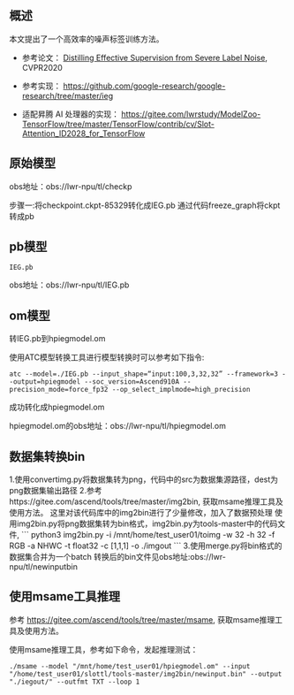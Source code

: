 <h2 id="概述.md">概述</h2>
本文提出了一个高效率的噪声标签训练方法。


- 参考论文：
[Distilling Effective Supervision from Severe Label Noise](https://arxiv.org/pdf/1910.00701.pdf),
    CVPR2020
- 参考实现：
https://github.com/google-research/google-research/tree/master/ieg

- 适配昇腾 AI 处理器的实现：
https://gitee.com/lwrstudy/ModelZoo-TensorFlow/tree/master/TensorFlow/contrib/cv/Slot-Attention_ID2028_for_TensorFlow


<h2 id="概述.md">原始模型</h2>

obs地址：obs://lwr-npu/tl/checkp


步骤一:将checkpoint.ckpt-85329转化成IEG.pb
通过代码freeze_graph将ckpt转成pb



<h2 id="概述.md">pb模型</h2>

```
IEG.pb
```
obs地址：obs://lwr-npu/tl/IEG.pb


<h2 id="概述.md">om模型</h2>

转IEG.pb到hpiegmodel.om

使用ATC模型转换工具进行模型转换时可以参考如下指令:

```
atc --model=./IEG.pb --input_shape=“input:100,3,32,32” --framework=3 --output=hpiegmodel --soc_version=Ascend910A --precision_mode=force_fp32 --op_select_implmode=high_precision
```

成功转化成hpiegmodel.om

hpiegmodel.om的obs地址：obs://lwr-npu/tl/hpiegmodel.om


<h2 id="概述.md">数据集转换bin</h2>
1.使用convertimg.py将数据集转为png，代码中的src为数据集源路径，dest为png数据集输出路径
2.参考 https://gitee.com/ascend/tools/tree/master/img2bin, 获取msame推理工具及使用方法。
这里对该代码库中的img2bin进行了少量修改，加入了数据预处理
使用img2bin.py将png数据集转为bin格式，img2bin.py为tools-master中的代码文件,
```
python3 img2bin.py -i /mnt/home/test_user01/toimg -w 32 -h 32 -f RGB -a NHWC -t float32  -c [1,1,1] -o ./imgout 
```
3.使用merge.py将bin格式的数据集合并为一个batch
转换后的bin文件见obs地址:obs://lwr-npu/tl/newinputbin




<h2 id="概述.md">使用msame工具推理</h2>

参考 https://gitee.com/ascend/tools/tree/master/msame, 获取msame推理工具及使用方法。

使用msame推理工具，参考如下命令，发起推理测试：

```
./msame --model "/mnt/home/test_user01/hpiegmodel.om" --input "/home/test_user01/slottl/tools-master/img2bin/newinput.bin" --output "./iegout/" --outfmt TXT --loop 1
```









